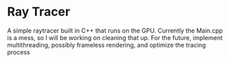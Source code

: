 # Ray Tracer
A simple raytracer built in C++ that runs on the GPU.
Currently the Main.cpp is a mess, so I will be working on cleaning that up.
For the future, implement multithreading, possibly frameless rendering, and optimize the tracing process 
